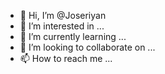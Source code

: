 - 👋 Hi, I’m @Joseriyan
- 👀 I’m interested in ...
- 🌱 I’m currently learning ...
- 💞️ I’m looking to collaborate on ...
- 📫 How to reach me ...

<!---
Joseriyan/Joseriyan is a ✨ special ✨ repository because its `README.md` (this file) appears on your GitHub profile.
You can click the Preview link to take a look at your changes.
--->
